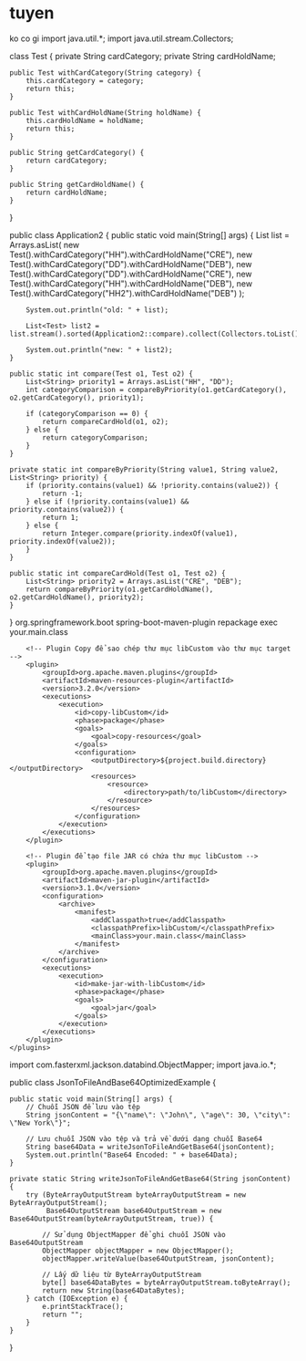 # tuyen
ko co gi
import java.util.*;
import java.util.stream.Collectors;

class Test {
    private String cardCategory;
    private String cardHoldName;

    public Test withCardCategory(String category) {
        this.cardCategory = category;
        return this;
    }

    public Test withCardHoldName(String holdName) {
        this.cardHoldName = holdName;
        return this;
    }

    public String getCardCategory() {
        return cardCategory;
    }

    public String getCardHoldName() {
        return cardHoldName;
    }
}

public class Application2 {
    public static void main(String[] args) {
        List<Test> list = Arrays.asList(
                new Test().withCardCategory("HH").withCardHoldName("CRE"),
                new Test().withCardCategory("DD").withCardHoldName("DEB"),
                new Test().withCardCategory("DD").withCardHoldName("CRE"),
                new Test().withCardCategory("HH").withCardHoldName("DEB"),
                new Test().withCardCategory("HH2").withCardHoldName("DEB")
        );

        System.out.println("old: " + list);

        List<Test> list2 = list.stream().sorted(Application2::compare).collect(Collectors.toList());

        System.out.println("new: " + list2);
    }

    public static int compare(Test o1, Test o2) {
        List<String> priority1 = Arrays.asList("HH", "DD");
        int categoryComparison = compareByPriority(o1.getCardCategory(), o2.getCardCategory(), priority1);
        
        if (categoryComparison == 0) {
            return compareCardHold(o1, o2);
        } else {
            return categoryComparison;
        }
    }

    private static int compareByPriority(String value1, String value2, List<String> priority) {
        if (priority.contains(value1) && !priority.contains(value2)) {
            return -1;
        } else if (!priority.contains(value1) && priority.contains(value2)) {
            return 1;
        } else {
            return Integer.compare(priority.indexOf(value1), priority.indexOf(value2));
        }
    }

    public static int compareCardHold(Test o1, Test o2) {
        List<String> priority2 = Arrays.asList("CRE", "DEB");
        return compareByPriority(o1.getCardHoldName(), o2.getCardHoldName(), priority2);
    }
}<build>
    <plugins>
        <!-- Plugin Spring Boot -->
        <plugin>
            <groupId>org.springframework.boot</groupId>
            <artifactId>spring-boot-maven-plugin</artifactId>
            <executions>
                <execution>
                    <goals>
                        <goal>repackage</goal>
                    </goals>
                    <configuration>
                        <classifier>exec</classifier>
                        <mainClass>your.main.class</mainClass>
                    </configuration>
                </execution>
            </executions>
            <configuration>
                <!-- Thêm cấu hình khác nếu cần -->
            </configuration>
        </plugin>
        
        <!-- Plugin Copy để sao chép thư mục libCustom vào thư mục target -->
        <plugin>
            <groupId>org.apache.maven.plugins</groupId>
            <artifactId>maven-resources-plugin</artifactId>
            <version>3.2.0</version>
            <executions>
                <execution>
                    <id>copy-libCustom</id>
                    <phase>package</phase>
                    <goals>
                        <goal>copy-resources</goal>
                    </goals>
                    <configuration>
                        <outputDirectory>${project.build.directory}</outputDirectory>
                        <resources>
                            <resource>
                                <directory>path/to/libCustom</directory>
                            </resource>
                        </resources>
                    </configuration>
                </execution>
            </executions>
        </plugin>

        <!-- Plugin để tạo file JAR có chứa thư mục libCustom -->
        <plugin>
            <groupId>org.apache.maven.plugins</groupId>
            <artifactId>maven-jar-plugin</artifactId>
            <version>3.1.0</version>
            <configuration>
                <archive>
                    <manifest>
                        <addClasspath>true</addClasspath>
                        <classpathPrefix>libCustom/</classpathPrefix>
                        <mainClass>your.main.class</mainClass>
                    </manifest>
                </archive>
            </configuration>
            <executions>
                <execution>
                    <id>make-jar-with-libCustom</id>
                    <phase>package</phase>
                    <goals>
                        <goal>jar</goal>
                    </goals>
                </execution>
            </executions>
        </plugin>
    </plugins>
</build>




import com.fasterxml.jackson.databind.ObjectMapper;
import java.io.*;

public class JsonToFileAndBase64OptimizedExample {

    public static void main(String[] args) {
        // Chuỗi JSON để lưu vào tệp
        String jsonContent = "{\"name\": \"John\", \"age\": 30, \"city\": \"New York\"}";

        // Lưu chuỗi JSON vào tệp và trả về dưới dạng chuỗi Base64
        String base64Data = writeJsonToFileAndGetBase64(jsonContent);
        System.out.println("Base64 Encoded: " + base64Data);
    }

    private static String writeJsonToFileAndGetBase64(String jsonContent) {
        try (ByteArrayOutputStream byteArrayOutputStream = new ByteArrayOutputStream();
             Base64OutputStream base64OutputStream = new Base64OutputStream(byteArrayOutputStream, true)) {

            // Sử dụng ObjectMapper để ghi chuỗi JSON vào Base64OutputStream
            ObjectMapper objectMapper = new ObjectMapper();
            objectMapper.writeValue(base64OutputStream, jsonContent);

            // Lấy dữ liệu từ ByteArrayOutputStream
            byte[] base64DataBytes = byteArrayOutputStream.toByteArray();
            return new String(base64DataBytes);
        } catch (IOException e) {
            e.printStackTrace();
            return "";
        }
    }
}
